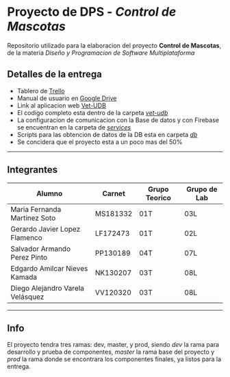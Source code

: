 # Proyecto de DPS - *Control de Mascotas*
Repositorio utilizado para la elaboracion del proyecto **Control de Mascotas**, de la materia *Diseño y Programacion de Software Multiplataforma* 

## Detalles de la entrega
* Tablero de <a href="https://trello.com/b/8SeBgq8w/dsp-2020" target="_blank">Trello</a>
* Manual de usuario en <a href="https://drive.google.com/file/d/1GIZnGIb0IGcxI_uCAfScIDBg-jnrbXT2/view" target="_blank">Google Drive</a>
* Link al aplicacion web <a href="https://vet-udb.web.app" target="_blank">Vet-UDB</a>
* El codigo completo esta dentro de la carpeta [*vet-udb*](./vet-udb) 
* La configuracion de comunicacion con la Base de datos y con Firebase se encuentran en la carpeta de [*services*](./vet-udb/src/app/services)
* Scripts para las obtencion de datos de la DB esta en carpeta [*db*](./db)
* Se concidera que el proyecto esta a un poco mas del 50%

---
## Integrantes
| Alumno | Carnet | Grupo Teorico | Grupo de Lab |
| --- | --- | --- | --- |
| Maria Fernanda Martinez Soto | MS181332 | 01T | 03L |
| Gerardo Javier Lopez Flamenco | LF172473 | 01T | 02L |
| Salvador Armando Perez Pinto | PP130189 | 04T | 07L |
| Edgardo  Amilcar Nieves Kamada | NK130207 | 03T | 08L |
| Diego Alejandro Varela Velásquez | VV120320  | 03T | 08L |
---
## Info
El proyecto tendra tres ramas: dev, master, y prod, siendo *dev* la rama para desarrollo y prueba de componentes, *master* la rama base del proyecto y *prod* la rama donde se encontrara los componentes finales, ya listos para la entrega.
